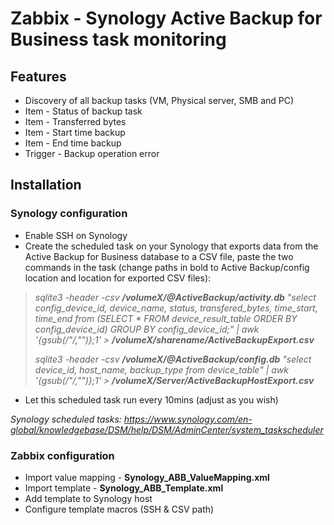 # Zabbix - Synology Active Backup for Business task monitoring

## Features
* Discovery of all backup tasks (VM, Physical server, SMB and PC)
* Item - Status of backup task
* Item - Transferred bytes
* Item - Start time backup
* Item - End time backup
* Trigger - Backup operation error

## Installation

### Synology configuration

* Enable SSH on Synology 
* Create the scheduled task on your Synology that exports data from the Active Backup for Business database to a CSV file, paste the two commands in the task (change paths in bold to Active Backup/config location and location for exported CSV files):

>*sqlite3 -header -csv **/volumeX/@ActiveBackup/activity.db** "select config_device_id, device_name, status, transfered_bytes, time_start, time_end  from (SELECT * FROM device_result_table ORDER BY config_device_id) GROUP BY config_device_id;" | awk '{gsub(/\"/,"")};1' > **/volumeX/sharename/ActiveBackupExport.csv***
>
>*sqlite3 -header -csv **/volumeX/@ActiveBackup/config.db** "select device_id, host_name, backup_type from device_table" | awk '{gsub(/\"/,"")};1' > **/volumeX/Server/ActiveBackupHostExport.csv***


* Let this scheduled task run every 10mins (adjust as you wish)

*Synology scheduled tasks: https://www.synology.com/en-global/knowledgebase/DSM/help/DSM/AdminCenter/system_taskscheduler*


### Zabbix configuration
* Import value mapping - **Synology_ABB_ValueMapping.xml**
* Import template - **Synology_ABB_Template.xml**
* Add template to Synology host
* Configure template macros (SSH & CSV path)
